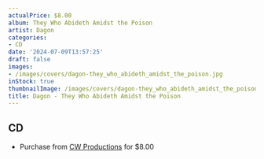 ```yaml
---
actualPrice: $8.00
album: They Who Abideth Amidst the Poison
artist: Dagon
categories:
- CD
date: '2024-07-09T13:57:25'
draft: false
images:
- /images/covers/dagon-they_who_abideth_amidst_the_poison.jpg
inStock: true
thumbnailImage: /images/covers/dagon-they_who_abideth_amidst_the_poison-thumb.jpg
title: Dagon - They Who Abideth Amidst the Poison
---
```


## CD
* Purchase from [CW Productions](https://shop.cwproductions.net/products/dagon-they-who-abideth-amidst-the-poison-cd) for $8.00
